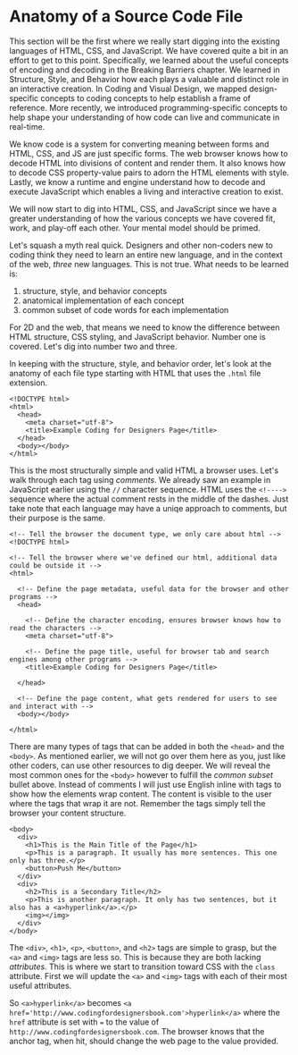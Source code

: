 # Anatomy of a Source Code File

This section will be the first where we really start digging into the existing languages of HTML, CSS, and JavaScript. We have covered quite a bit in an effort to get to this point. Specifically, we learned about the useful concepts of encoding and decoding in the Breaking Barriers chapter. We learned in Structure, Style, and Behavior how each plays a valuable and distinct role in an interactive creation. In Coding and Visual Design, we mapped design-specific concepts to coding concepts to help establish a frame of reference. More recently, we introduced programming-specific concepts to help shape your understanding of how code can live and communicate in real-time.

We know code is a system for converting meaning between forms and HTML, CSS, and JS are just specific forms. The web browser knows how to decode HTML into divisions of content and render them. It also knows how to decode CSS property-value pairs to adorn the HTML elements with style. Lastly, we know a runtime and engine understand how to decode and execute JavaScript which enables a living and interactive creation to exist.

We will now start to dig into HTML, CSS, and JavaScript since we have a greater understanding of how the various concepts we have covered fit, work, and play-off each other. Your mental model should be primed.

Let's squash a myth real quick. Designers and other non-coders new to coding think they need to learn an entire new language, and in the context of the web, *three* new languages. This is not true. What needs to be learned is:
1. structure, style, and behavior concepts
2. anatomical implementation of each concept
3. common subset of code words for each implementation

For 2D and the web, that means we need to know the difference between HTML structure, CSS styling, and JavaScript behavior. Number one is covered. Let's dig into number two and three.

In keeping with the structure, style, and behavior order, let's look at the anatomy of each file type starting with HTML that uses the `.html` file extension.

```
<!DOCTYPE html>
<html>
  <head>
    <meta charset="utf-8">
    <title>Example Coding for Designers Page</title>
  </head>
  <body></body>
</html>
```

This is the most structurally simple and valid HTML a browser uses. Let's walk through each tag using *comments*. We already saw an example in JavaScript earlier using the `//` character sequence. HTML uses the `<!---->` sequence where the actual comment rests in the middle of the dashes. Just take note that each language may have a uniqe approach to comments, but their purpose is the same. 

```
<!-- Tell the browser the document type, we only care about html -->
<!DOCTYPE html>

<!-- Tell the browser where we've defined our html, additional data could be outside it -->
<html>

  <!-- Define the page metadata, useful data for the browser and other programs -->
  <head>
  
    <!-- Define the character encoding, ensures browser knows how to read the characters -->
    <meta charset="utf-8">
    
    <!-- Define the page title, useful for browser tab and search engines among other programs -->
    <title>Example Coding for Designers Page</title>
    
  </head>
  
  <!-- Define the page content, what gets rendered for users to see and interact with -->
  <body></body>
  
</html>
```

There are many types of tags that can be added in both the `<head>` and the `<body>`. As mentioned earlier, we will not go over them here as you, just like other coders, can use other resources to dig deeper. We will reveal the most common ones for the `<body>` however to fulfill the *common subset* bullet above. Instead of comments I will just use English inline with tags to show how the elements wrap content. The content is visible to the user where the tags that wrap it are not. Remember the tags simply tell the browser your content structure.

```
<body>
  <div>
    <h1>This is the Main Title of the Page</h1>
    <p>This is a paragraph. It usually has more sentences. This one only has three.</p>
    <button>Push Me</button>
  </div>
  <div>
    <h2>This is a Secondary Title</h2>
    <p>This is another paragraph. It only has two sentences, but it also has a <a>hyperlink</a>.</p>
    <img></img>
  </div>
</body>
```

The `<div>`, `<h1>`, `<p>`, `<button>`, and `<h2>` tags are simple to grasp, but the `<a>` and `<img>` tags are less so. This is because they are both lacking *attributes*. This is where we start to transition toward CSS with the `class` attribute. First we will update the `<a>` and `<img>` tags with each of their most useful attributes.

So `<a>hyperlink</a>` becomes `<a href='http://www.codingfordesignersbook.com'>hyperlink</a>` where the `href` attribute is set with `=` to the value of `http://www.codingfordesignersbook.com`. The browser knows that the anchor tag, when hit, should change the web page to the value provided.
